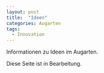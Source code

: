 ```yaml
---
layout: post
title:  "Ideen"
categories: Augarten
tags:
  - Innovation
---
```


Informationen zu Ideen im Augarten.

Diese Seite ist in Bearbeitung.
